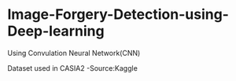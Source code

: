 # Image-Forgery-Detection-using-Deep-learning
Using Convulation Neural Network(CNN)

Dataset used in CASIA2 -Source:Kaggle
